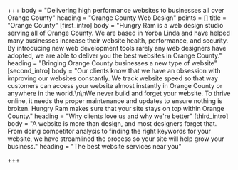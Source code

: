 +++
body = "Delivering high performance websites to businesses all over Orange County"
heading = "Orange County Web Design"
points = []
title = "Orange County"
[first_intro]
body = "Hungry Ram is a web design studio serving all of Orange County. We are based in Yorba Linda and have helped many businesses increase their website health, performance, and security. By introducing new web development tools rarely any web designers have adopted, we are able to deliver you the best websites in Orange County."
heading = "Bringing Orange County businesses a new type of website"
[second_intro]
body = "Our clients know that we have an obsession with improving our websites constantly. We track website speed so that way customers can access your website almost instantly in Orange County or anywhere in the world.\n\nWe never build and forget your website. To thrive online, it needs the proper maintenance and updates to ensure nothing is broken. Hungry Ram makes sure that your site stays on top within Orange County."
heading = "Why clients love us and why we're better"
[third_intro]
body = "A website is more than design, and most designers forget that. From doing competitor analysis to finding the right keywords for your website, we have streamlined the process so your site will help grow your business."
heading = "The best website services near you"

+++
